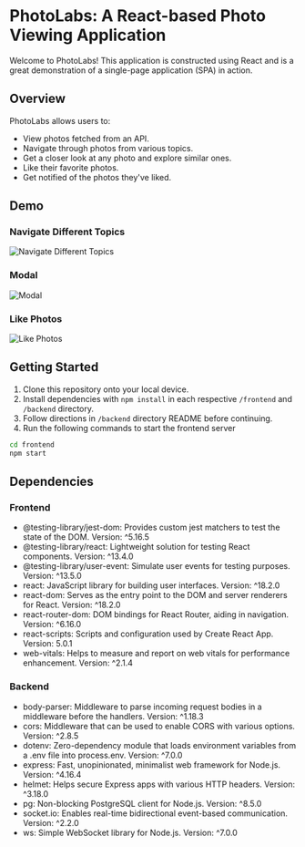 # PhotoLabs: A React-based Photo Viewing Application
Welcome to PhotoLabs! This application is constructed using React and is a great demonstration of a single-page application (SPA) in action.

## Overview
PhotoLabs allows users to:

* View photos fetched from an API.
* Navigate through photos from various topics.
* Get a closer look at any photo and explore similar ones.
* Like their favorite photos.
* Get notified of the photos they've liked.

## Demo
### Navigate Different Topics
![Navigate Different Topics](https://github.com/B-Rob97/photolabs-starter/blob/main/frontend/assets/gifs/PhotoLabs-TopicNavigation.gif?raw=true)
### Modal
![Modal](https://github.com/B-Rob97/photolabs-starter/blob/main/frontend/assets/gifs/PhotoLabs-Modal.gif?raw=true)
### Like Photos
![Like Photos](https://github.com/B-Rob97/photolabs-starter/blob/main/frontend/assets/gifs/PhotoLabs-Likes.gif?raw=true)


## Getting Started
1. Clone this repository onto your local device.
2. Install dependencies with `npm install` in each respective `/frontend` and `/backend` directory.
3. Follow directions in `/backend` directory README before continuing.
4. Run the following commands to start the frontend server 
```sh
cd frontend
npm start
```

## Dependencies

### Frontend
* @testing-library/jest-dom: Provides custom jest matchers to test the state of the DOM.
Version: ^5.16.5
* @testing-library/react: Lightweight solution for testing React components.
Version: ^13.4.0
* @testing-library/user-event: Simulate user events for testing purposes.
Version: ^13.5.0
* react: JavaScript library for building user interfaces.
Version: ^18.2.0
* react-dom: Serves as the entry point to the DOM and server renderers for React.
Version: ^18.2.0
* react-router-dom: DOM bindings for React Router, aiding in navigation.
Version: ^6.16.0
* react-scripts: Scripts and configuration used by Create React App.
Version: 5.0.1
* web-vitals: Helps to measure and report on web vitals for performance enhancement.
Version: ^2.1.4

### Backend
* body-parser: Middleware to parse incoming request bodies in a middleware before the handlers.
Version: ^1.18.3
* cors: Middleware that can be used to enable CORS with various options.
Version: ^2.8.5
* dotenv: Zero-dependency module that loads environment variables from a .env file into process.env.
Version: ^7.0.0
* express: Fast, unopinionated, minimalist web framework for Node.js.
Version: ^4.16.4
* helmet: Helps secure Express apps with various HTTP headers.
Version: ^3.18.0
* pg: Non-blocking PostgreSQL client for Node.js.
Version: ^8.5.0
* socket.io: Enables real-time bidirectional event-based communication.
Version: ^2.2.0
* ws: Simple WebSocket library for Node.js.
Version: ^7.0.0